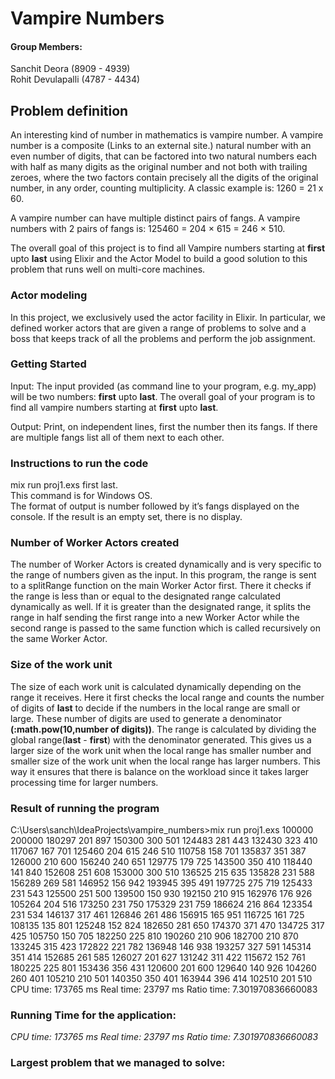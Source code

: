 # Vampire Numbers

#### Group Members:

Sanchit Deora (8909 - 4939)  
Rohit Devulapalli (4787 - 4434)

## Problem definition

An interesting kind of number in mathematics is vampire number. A vampire number is a composite (Links to an external site.) natural number with an even number of digits, that can be factored into two natural numbers each with half as many digits as the original number and not both with trailing zeroes, where the two factors contain precisely all the digits of the original number, in any order, counting multiplicity.
A classic example is: 1260 = 21 x 60.
  
A vampire number can have multiple distinct pairs of fangs. A vampire numbers with 2 pairs of fangs is: 125460 = 204 × 615 = 246 × 510.
  
The overall goal of this project is to find all Vampire numbers starting at **first** upto **last** using Elixir and the Actor Model to build a good solution to this problem that runs well on multi-core machines.

### Actor modeling

In this project, we exclusively used the actor facility in Elixir. In particular, we defined worker actors that are given a range of problems to solve and a boss that keeps track of all the problems and perform the job assignment.

### Getting Started

Input: The input provided (as command line to your program, e.g. my_app) will be two numbers: **first** upto **last**. The overall goal of your program is to find all vampire numbers starting at **first** upto **last**.

Output: Print, on independent lines, first the number then its fangs. If there are multiple fangs list all of them next to each other.

### Instructions to run the code

mix run proj1.exs first last.  
This command is for Windows OS.  
The format of output is number followed by it’s fangs displayed on the console. If the result is an empty set, there is no display.

### Number of Worker Actors created

The number of Worker Actors is created dynamically and is very specific to the range of numbers given as the input. In this program, the range is sent to a splitRange function on the main Worker Actor first. 
There it checks if the range is less than or equal to the designated range calculated dynamically as well. If it is greater than the designated range, it splits the range in half sending the first range into a new Worker Actor while the second range is passed to the same function which is called recursively on the same Worker Actor.

### Size of the work unit

The size of each work unit is calculated dynamically depending on the range it receives. Here it first checks the local range and counts the number of digits of **last** to decide if the numbers in the local range are small or large. These number of digits are used to generate a denominator **(:math.pow(10,number of digits))**. 
The range is calculated by dividing the global range(**last** - **first**) with the denominator generated. This gives us a larger size of the work unit when the local range has smaller number and smaller size of the work unit when the local range has larger numbers. 
This way it ensures that there is balance on the workload since it takes larger processing time for larger numbers.

### Result of running the program

C:\Users\sanch\IdeaProjects\vampire_numbers>mix run proj1.exs 100000 200000
180297 201 897
150300 300 501
124483 281 443
132430 323 410
117067 167 701
125460 204 615 246 510
110758 158 701
135837 351 387
126000 210 600
156240 240 651
129775 179 725
143500 350 410
118440 141 840
152608 251 608
153000 300 510
136525 215 635
135828 231 588
156289 269 581
146952 156 942
193945 395 491
197725 275 719
125433 231 543
125500 251 500
139500 150 930
192150 210 915
162976 176 926
105264 204 516
173250 231 750
175329 231 759
186624 216 864
123354 231 534
146137 317 461
126846 261 486
156915 165 951
116725 161 725
108135 135 801
125248 152 824
182650 281 650
174370 371 470
134725 317 425
105750 150 705
182250 225 810
190260 210 906
182700 210 870
133245 315 423
172822 221 782
136948 146 938
193257 327 591
145314 351 414
152685 261 585
126027 201 627
131242 311 422
115672 152 761
180225 225 801
153436 356 431
120600 201 600
129640 140 926
104260 260 401
105210 210 501
140350 350 401
163944 396 414
102510 201 510
CPU time: 173765 ms Real time: 23797 ms Ratio time: 7.301970836660083

### Running Time for the application:

*CPU time: 173765 ms*
*Real time: 23797 ms*
*Ratio time: 7.301970836660083*

### Largest problem that we managed to solve:

